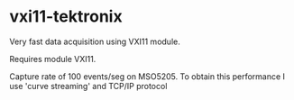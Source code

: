 # vxi11-tektronix
Very fast data acquisition using VXI11 module.

Requires module VXI11.

Capture rate of 100 events/seg on MSO5205. To obtain this performance I use 'curve streaming' and TCP/IP protocol
